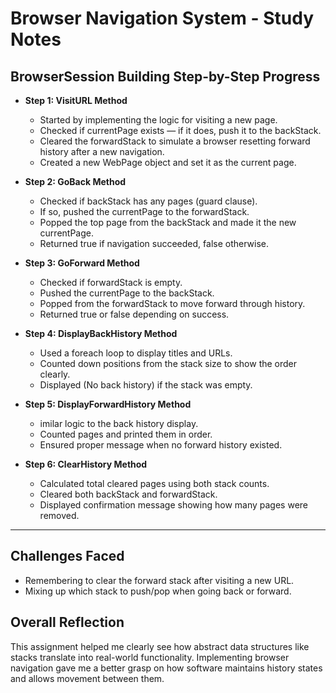 # Browser Navigation System - Study Notes

## BrowserSession Building Step-by-Step Progress

- **Step 1: VisitURL Method**
    - Started by implementing the logic for visiting a new page.
    - Checked if currentPage exists — if it does, push it to the backStack.
    - Cleared the forwardStack to simulate a browser resetting forward history after a new navigation.
    - Created a new WebPage object and set it as the current page.

- **Step 2: GoBack Method**
    - Checked if backStack has any pages (guard clause).
    - If so, pushed the currentPage to the forwardStack.
    - Popped the top page from the backStack and made it the new currentPage.
    - Returned true if navigation succeeded, false otherwise.

- **Step 3: GoForward Method**
    - Checked if forwardStack is empty.
    - Pushed the currentPage to the backStack.
    - Popped from the forwardStack to move forward through history.
    - Returned true or false depending on success.

- **Step 4: DisplayBackHistory Method**
    - Used a foreach loop to display titles and URLs.
    - Counted down positions from the stack size to show the order clearly.
    - Displayed (No back history) if the stack was empty.

- **Step 5: DisplayForwardHistory Method**
    - imilar logic to the back history display.
    - Counted pages and printed them in order.
    - Ensured proper message when no forward history existed.

- **Step 6: ClearHistory Method**
    - Calculated total cleared pages using both stack counts.
    - Cleared both backStack and forwardStack.
    - Displayed confirmation message showing how many pages were removed.

---

## Challenges Faced
- Remembering to clear the forward stack after visiting a new URL.
- Mixing up which stack to push/pop when going back or forward.

## Overall Reflection

This assignment helped me clearly see how abstract data structures like stacks translate into real-world functionality. Implementing browser navigation gave me a better grasp on how software maintains history states and allows movement between them.